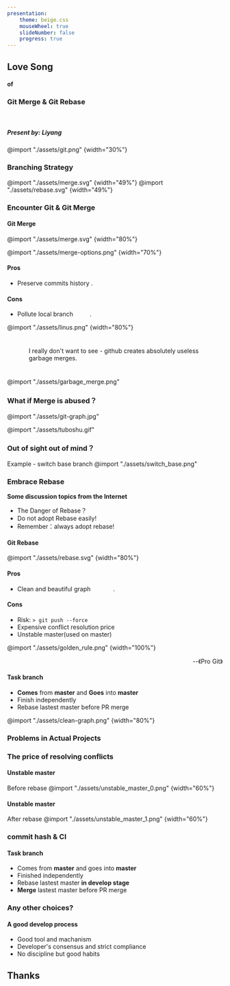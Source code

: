 ```yaml
---
presentation:
    theme: beige.css
    mouseWheel: true
    slideNumber: false
    progress: true
---
```


<!-- slide -->
## Love Song
#### of
### Git Merge & Git Rebase 
<br/>

##### Present by: Liyang

<!-- slide -->
@import "./assets/git.png" {width="30%"}

<!-- slide -->
### Branching Strategy

<!-- slide -->
@import "./assets/merge.svg" {width="49%"}
@import "./assets/rebase.svg" {width="49%"}

<!-- slide -->
### Encounter Git & Git Merge

<!-- slide -->
#### Git Merge
@import "./assets/merge.svg" {width="80%"}

<!-- slide -->
@import "./assets/merge-options.png" {width="70%"}

<!-- slide -->
#### Pros
* Preserve commits history .
<p></p>

#### Cons
* Pollute local branch &emsp;&emsp;&ensp;.

<!-- slide -->
@import "./assets/linus.png" {width="80%"}
<div style="text-align: left; margin: auto; width: 80%; padding: 10px;">
<p>I really don't want to see - github creates absolutely useless garbage merges.</p>
</div>

<!-- slide -->
@import "./assets/garbage_merge.png"

<!-- slide -->
### What if Merge is abused？

<!-- slide -->
@import "./assets/git-graph.jpg"

<!-- slide -->
@import "./assets/tuboshu.gif"

<!-- slide -->
### Out of sight out of mind？

<!-- slide -->
Example - switch base branch
@import "./assets/switch_base.png"

<!-- slide -->
### Embrace Rebase

<!-- slide -->
**Some discussion topics from the Internet**
* The Danger of Rebase？
* Do not adopt Rebase easily!
* Remember：always adopt rebase!

<!-- slide -->
#### Git Rebase
@import "./assets/rebase.svg" {width="80%"}

<!-- slide -->
#### Pros
* Clean and beautiful graph &emsp;&emsp;&emsp;&ensp;.
<p></p>

#### Cons
* Risk: `> git push --force`
* Expensive conflict resolution price
* Unstable master(used on master)


<!-- slide -->
@import "./assets/golden_rule.png" {width="100%"}
<p align="right"> --《Pro Git》 </p>

<!-- slide -->
#### Task branch
* **Comes** from **master** and **Goes** into **master**
* Finish independently
* Rebase lastest master before PR merge

<!-- slide -->
@import "./assets/clean-graph.png" {width="80%"}

<!-- slide -->
### Problems in Actual Projects

<!-- slide -->
### The price of resolving conflicts

<!-- slide -->
#### Unstable master
Before rebase
@import "./assets/unstable_master_0.png" {width="60%"}

<!-- slide -->
#### Unstable master
After rebase
@import "./assets/unstable_master_1.png" {width="60%"}

<!-- slide -->
### commit hash & CI

<!-- slide -->
#### Task branch
* Comes from **master** and goes into **master**
* Finished independently
* Rebase lastest master **in develop stage**
* **Merge** lastest master before PR merge

<!-- slide -->
### Any other choices?

<!-- slide -->
#### **A good develop process**
* Good tool and machanism
* Developer's consensus and strict compliance
* No discipline but good habits

<!-- slide -->
## Thanks


